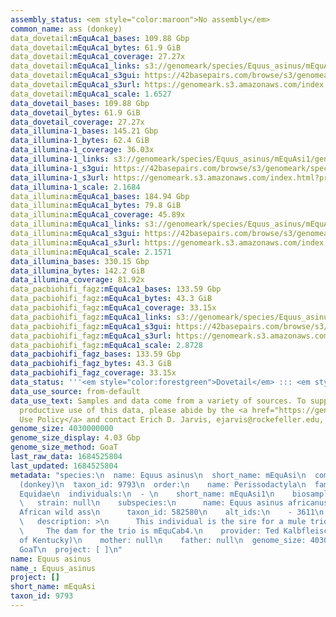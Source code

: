 ```yaml
---
assembly_status: <em style="color:maroon">No assembly</em>
common_name: ass (donkey)
data_dovetail:mEquAca1_bases: 109.88 Gbp
data_dovetail:mEquAca1_bytes: 61.9 GiB
data_dovetail:mEquAca1_coverage: 27.27x
data_dovetail:mEquAca1_links: s3://genomeark/species/Equus_asinus/mEquAca1/genomic_data/dovetail/<br>
data_dovetail:mEquAca1_s3gui: https://42basepairs.com/browse/s3/genomeark/species/Equus_asinus/mEquAca1/genomic_data/dovetail/
data_dovetail:mEquAca1_s3url: https://genomeark.s3.amazonaws.com/index.html?prefix=species/Equus_asinus/mEquAca1/genomic_data/dovetail/
data_dovetail:mEquAca1_scale: 1.6527
data_dovetail_bases: 109.88 Gbp
data_dovetail_bytes: 61.9 GiB
data_dovetail_coverage: 27.27x
data_illumina-1_bases: 145.21 Gbp
data_illumina-1_bytes: 62.4 GiB
data_illumina-1_coverage: 36.03x
data_illumina-1_links: s3://genomeark/species/Equus_asinus/mEquAsi1/genomic_data/illumina/<br>
data_illumina-1_s3gui: https://42basepairs.com/browse/s3/genomeark/species/Equus_asinus/mEquAsi1/genomic_data/illumina/
data_illumina-1_s3url: https://genomeark.s3.amazonaws.com/index.html?prefix=species/Equus_asinus/mEquAsi1/genomic_data/illumina/
data_illumina-1_scale: 2.1684
data_illumina:mEquAca1_bases: 184.94 Gbp
data_illumina:mEquAca1_bytes: 79.8 GiB
data_illumina:mEquAca1_coverage: 45.89x
data_illumina:mEquAca1_links: s3://genomeark/species/Equus_asinus/mEquAca1/genomic_data/illumina/<br>
data_illumina:mEquAca1_s3gui: https://42basepairs.com/browse/s3/genomeark/species/Equus_asinus/mEquAca1/genomic_data/illumina/
data_illumina:mEquAca1_s3url: https://genomeark.s3.amazonaws.com/index.html?prefix=species/Equus_asinus/mEquAca1/genomic_data/illumina/
data_illumina:mEquAca1_scale: 2.1571
data_illumina_bases: 330.15 Gbp
data_illumina_bytes: 142.2 GiB
data_illumina_coverage: 81.92x
data_pacbiohifi_fagz:mEquAca1_bases: 133.59 Gbp
data_pacbiohifi_fagz:mEquAca1_bytes: 43.3 GiB
data_pacbiohifi_fagz:mEquAca1_coverage: 33.15x
data_pacbiohifi_fagz:mEquAca1_links: s3://genomeark/species/Equus_asinus/mEquAca1/genomic_data/pacbiohifi_fagz/<br>
data_pacbiohifi_fagz:mEquAca1_s3gui: https://42basepairs.com/browse/s3/genomeark/species/Equus_asinus/mEquAca1/genomic_data/pacbiohifi_fagz/
data_pacbiohifi_fagz:mEquAca1_s3url: https://genomeark.s3.amazonaws.com/index.html?prefix=species/Equus_asinus/mEquAca1/genomic_data/pacbiohifi_fagz/
data_pacbiohifi_fagz:mEquAca1_scale: 2.8728
data_pacbiohifi_fagz_bases: 133.59 Gbp
data_pacbiohifi_fagz_bytes: 43.3 GiB
data_pacbiohifi_fagz_coverage: 33.15x
data_status: '''<em style="color:forestgreen">Dovetail</em> ::: <em style="color:forestgreen">Illumina</em>'''
data_use_source: from-default
data_use_text: Samples and data come from a variety of sources. To support fair and
  productive use of this data, please abide by the <a href="https://genome10k.soe.ucsc.edu/data-use-policies/">Data
  Use Policy</a> and contact Erich D. Jarvis, ejarvis@rockefeller.edu, with any questions.
genome_size: 4030000000
genome_size_display: 4.03 Gbp
genome_size_method: GoaT
last_raw_data: 1684525804
last_updated: 1684525804
metadata: "species:\n  name: Equus asinus\n  short_name: mEquAsi\n  common_name: ass
  (donkey)\n  taxon_id: 9793\n  order:\n    name: Perissodactyla\n  family:\n    name:
  Equidae\n  individuals:\n  - \n    short_name: mEquAsi1\n    biosample_id: null\n
  \   strain: null\n    subspecies:\n      name: Equus asinus africanus\n      common_name:
  African wild ass\n      taxon_id: 582580\n    alt_ids:\n    - 3611\n    sex: male\n
  \   description: >\n      This individual is the sire for a mule trio (mEquAca1).\n
  \     The dam for the trio is mEquCab4.\n    provider: Ted Kalbfleisch (University
  of Kentucky)\n    mother: null\n    father: null\n  genome_size: 4030000000\n  genome_size_method:
  GoaT\n  project: [ ]\n"
name: Equus asinus
name_: Equus_asinus
project: []
short_name: mEquAsi
taxon_id: 9793
---
```

